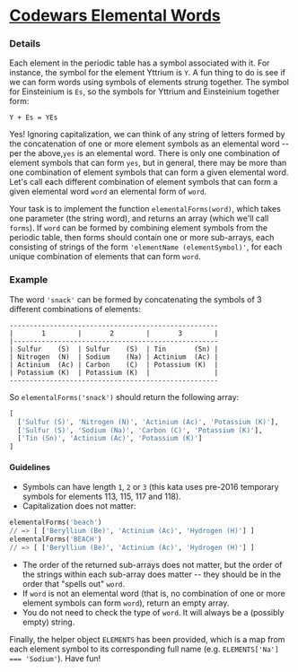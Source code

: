 # [Codewars Elemental Words](https://www.codewars.com/kata/56fa9cd6da8ca623f9001233)

### Details
Each element in the periodic table has a symbol associated with it. For instance, the symbol for the element Yttrium is `Y`. A fun thing to do is see if we can form words using symbols of elements strung together. The symbol for Einsteinium is `Es`, so the symbols for Yttrium and Einsteinium together form:

`Y + Es = YEs`

Yes! Ignoring capitalization, we can think of any string of letters formed by the concatenation of one or more element symbols as an elemental word -- per the above,`yes` is an elemental word. There is only one combination of element symbols that can form `yes`, but in general, there may be more than one combination of element symbols that can form a given elemental word. Let's call each different combination of element symbols that can form a given elemental word `word` an elemental form of `word`.

Your task is to implement the function `elementalForms(word)`, which takes one parameter (the string word), and returns an array (which we'll call `forms`). If `word` can be formed by combining element symbols from the periodic table, then forms should contain one or more sub-arrays, each consisting of strings of the form `'elementName (elementSymbol)'`, for each unique combination of elements that can form `word`.

### Example
The word `'snack'` can be formed by concatenating the symbols of 3 different combinations of elements:
```
----------------------------------------------------
|       1        |       2        |       3        |
|---------------------------------------------------
| Sulfur    (S)  | Sulfur    (S)  | Tin       (Sn) |
| Nitrogen  (N)  | Sodium    (Na) | Actinium  (Ac) |
| Actinium  (Ac) | Carbon    (C)  | Potassium (K)  |
| Potassium (K)  | Potassium (K)  |                |
----------------------------------------------------
```

So `elementalForms('snack')` should return the following array:

```python
[
  ['Sulfur (S)', 'Nitrogen (N)', 'Actinium (Ac)', 'Potassium (K)'],
  ['Sulfur (S)', 'Sodium (Na)', 'Carbon (C)', 'Potassium (K)'],
  ['Tin (Sn)', 'Actinium (Ac)', 'Potassium (K)']
]
```

#### Guidelines
- Symbols can have length `1`, `2` or `3` (this kata uses pre-2016 temporary symbols for elements 113, 115, 117 and 118).
- Capitalization does not matter:
```python
elementalForms('beach')
// => [ ['Beryllium (Be)', 'Actinium (Ac)', 'Hydrogen (H)'] ]
elementalForms('BEACH')
// => [ ['Beryllium (Be)', 'Actinium (Ac)', 'Hydrogen (H)'] ]
```
- The order of the returned sub-arrays does not matter, but the order of the strings within each sub-array does matter -- they should be in the order that "spells out"  `word`.
- If `word` is not an elemental word (that is, no combination of one or more element symbols can form `word`), return an empty array.
- You do not need to check the type of `word`. It will always be a (possibly empty) string.

Finally, the helper object `ELEMENTS` has been provided, which is a map from each element symbol to its corresponding full name (e.g. `ELEMENTS['Na'] === 'Sodium'`).  Have fun!